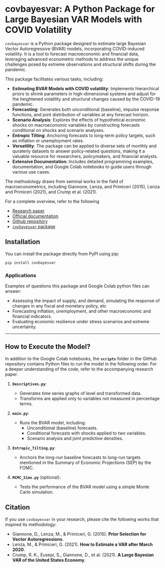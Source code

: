 # covbayesvar: A Python Package for Large Bayesian VAR Models with COVID Volatility

`covbayesvar` is a Python package designed to estimate large Bayesian Vector Autoregressive (BVAR) models, incorporating COVID-induced volatility. 
It is a tool to forecast macroeconomic and financial data, leveraging advanced econometric methods to address 
the unique challenges posed by extreme observations and structural shifts during the pandemic. 

This package facilitates various tasks, including:
- **Estimating BVAR Models with COVID volatility**: Implements hierarchical priors to shrink parameters in high-dimensional systems and adjust for the heightened volatility and structural changes caused by the COVID-19 pandemic.
- **Forecasting**: Generates both unconditional (baseline), impulse response functions, and joint distribution of variables at any forecast horizon.
- **Scenario Analysis**: Explores the effects of hypothetical economic shocks on macroeconomic variables by constructing forecasts conditional on shocks and scenario analyses.
- **Entropic Tilting**: Anchoring forecasts to long-term policy targets, such as inflation or unemployment rates.
- **Versatility**: The package can be applied to diverse sets of monthly and quraterly datasets to answer policy-related questions, making it a valuable resource for researchers, policymakers, and financial analysts.
- **Extensive Documentation**: Includes detailed programming examples, documentation, and Google Colab notebooks to guide users through various use cases.


The methodology draws from seminal works in the field of macroeconometrics, including Giannone, Lenza, and Primiceri (2015), Lenza and Primiceri (2021), and Crump et al. (2021).


For a complete overview, refer to the following
- [Research paper](https://drive.google.com/drive/folders/1tKcULsaeg_ch-nMa-kWJ9D2VPIsYazwV)
- [Official documentation](https://large-bvar-with-covid-volatility.readthedocs.io/en/latest/large_bvar.html#module-covbayesvar.large_bvar)
- [Github repository](https://github.com/joshi27s/Large-BVAR-with-Covid-Volatility/tree/main?tab=readme-ov-file)
- [`covbayesvar` package](https://pypi.org/project/covbayesvar/)

## Installation

You can install the package directly from PyPI using pip:

```bash
pip install covbayesvar
```

### Applications

Examples of questions this package and Google Colab python files can answer:
- Assessing the impact of supply, and demand, simulating the response of changes in any fiscal and monetary policy, etc
- Forecasting inflation, unemployment, and other macroeconomic and financial indicators.
- Evaluating economic resilience under stress scenarios and extreme uncertainty.

---

## How to Execute the Model?

In addition to the Google Colab notebooks, the **`scripts`** folder in the GitHub repository contains Python files to run the model in the following order. For a deeper understanding of the code, refer to the accompanying research paper.

1. **`Descriptives.py`**:
   - Generates time series graphs of level and transformed data.
   - Transforms are applied only to variables not measured in percentage terms.

2. **`main.py`**:
   - Runs the BVAR model, including:
     - Unconditional (baseline) forecasts.
     - Conditional forecasts with shocks applied to two variables.
     - Scenario analysis and joint predictive densities.

3. **`Entropic_Tilting.py`**:
   - Anchors the long-run baseline forecasts to long-run targets mentioned in the Summary of Economic Projections (SEP) by the FOMC.

4. **`MCMC_Sims.py`** (optional):
   - Tests the performance of the BVAR model using a simple Monte Carlo simulation.


## Citation

If you use `covbayesvar` in your research, please cite the following works that inspired its methodology:

- Giannone, D., Lenza, M., & Primiceri, G. (2015). **Prior Selection for Vector Autoregressions**.
- Lenza, M., & Primiceri, G. (2021). **How to Estimate a VAR after March 2020**.
- Crump, R. K., Eusepi, S., Giannone, D., et al. (2021). **A Large Bayesian VAR of the United States Economy**.

